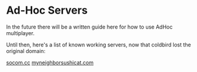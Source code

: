 # Ad-Hoc Servers

In the future there will be a written guide here for how to use AdHoc multiplayer.

Until then, here's a list of known working servers, now that coldbird lost the original domain:

[socom.cc](http://socom.cc)
[myneighborsushicat.com](http://myneighborsushicat.com)
